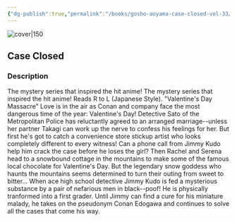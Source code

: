 ```yaml
---
{"dg-publish":true,"permalink":"/books/gosho-aoyama-case-closed-vol-33/","title":"\"Detektiv Conan Vol. 33\"","tags":["manga","crime"]}
---
```




![cover|150](http://books.google.com/books/content?id=P2w0PwAACAAJ&printsec=frontcover&img=1&zoom=1&source=gbs_api)

## Case Closed

### Description

The mystery series that inspired the hit anime! The mystery series that inspired the hit anime! Reads R to L (Japanese Style). "Valentine's Day Massacre" Love is in the air as Conan and company face the most dangerous time of the year: Valentine's Day! Detective Sato of the Metropolitan Police has reluctantly agreed to an arranged marriage--unless her partner Takagi can work up the nerve to confess his feelings for her. But first he's got to catch a convenience store stickup artist who looks completely different to every witness! Can a phone call from Jimmy Kudo help him crack the case before he loses the girl? Then Rachel and Serena head to a snowbound cottage in the mountains to make some of the famous local chocolate for Valentine's Day. But the legendary snow goddess who haunts the mountains seems determined to turn their outing from sweet to bitter... When ace high school detective Jimmy Kudo is fed a mysterious substance by a pair of nefarious men in black--poof! He is physically tranformed into a first grader. Until Jimmy can find a cure for his miniature malady, he takes on the pseudonym Conan Edogawa and continues to solve all the cases that come his way.
```